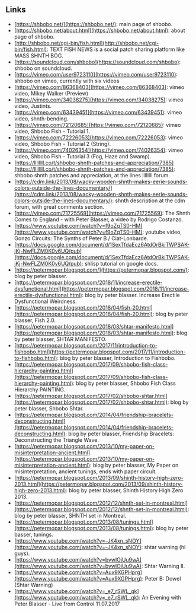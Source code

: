 ## Links
* [https://shbobo.net/](https://shbobo.net/): main page of shbobo.
* [https://shbobo.net/about.html](https://shbobo.net/about.html): about page of shbobo.
* [http://shbobo.net/cgi-bin/fish.html](http://shbobo.net/cgi-bin/fish.html): TEXT FISH NEWS is a social patch sharing platform like MASS SHNTH BOG.
* [https://soundcloud.com/shbobo](https://soundcloud.com/shbobo): shbobo on soundcloud.
* [https://vimeo.com/user9723110](https://vimeo.com/user9723110): shbobo on vimeo, currently with six videos
* [https://vimeo.com/86368403](https://vimeo.com/86368403): vimeo video, Mikey Walker (Preview)
* [https://vimeo.com/34038275](https://vimeo.com/34038275): vimeo video, Justints.
* [https://vimeo.com/63439451](https://vimeo.com/63439451): vimeo video, shnth-bending.
* [https://vimeo.com/72120685](https://vimeo.com/72120685): vimeo video, Shbobo Fish - Tutorial 1.
* [https://vimeo.com/72226053](https://vimeo.com/72226053): vimeo video, Shbobo Fish - Tutorial 2 (String).
* [https://vimeo.com/74026354](https://vimeo.com/74026354): vimeo video, Shbobo Fish - Tutorial 3 (Fog, Haze and Swamp).
* [https://llllllll.co/t/shbobo-shnth-patches-and-appreciation/7385](https://llllllll.co/t/shbobo-shnth-patches-and-appreciation/7385): shbobo shnth patches and appreciation, at the lines llllllll forum.
* [https://cdm.link/2013/08/wacky-wooden-shnth-makes-eerie-sounds-colors-outside-the-lines-documentary/](https://cdm.link/2013/08/wacky-wooden-shnth-makes-eerie-sounds-colors-outside-the-lines-documentary/): shnth description at the cdm forum, with great comments section.
* [https://vimeo.com/71725569](https://vimeo.com/71725569): The Shnth Comes to England - with Peter Blasser, a video by Rodrigo Costanzo.
* [https://www.youtube.com/watch?v=f9oZqTS0-HM](https://www.youtube.com/watch?v=f9oZqTS0-HM): youtube video, Gonzo Circuits: The Synths of Peter B / Ciat-Lonbarde.
* [https://docs.google.com/document/d/1SexTfdaEcz6AtdOrBkiTWPSAK-jKj-NwFLZM0K0v6UQ/pub](https://docs.google.com/document/d/1SexTfdaEcz6AtdOrBkiTWPSAK-jKj-NwFLZM0K0v6UQ/pub): shlisp tutorial on google docs.
* [https://petermopar.blogspot.com/](https://petermopar.blogspot.com/): blog by peter blasser.
* [https://petermopar.blogspot.com/2018/11/increase-erectile-dysfunctional.html](https://petermopar.blogspot.com/2018/11/increase-erectile-dysfunctional.html): blog by peter blasser. Increase Erectile Dysfunctional Weirdness.
* [https://petermopar.blogspot.com/2018/04/fish-20.html](https://petermopar.blogspot.com/2018/04/fish-20.html): blog by peter blasser, Fish 2.0.
* [https://petermopar.blogspot.com/2018/03/shtar-manifesto.html](https://petermopar.blogspot.com/2018/03/shtar-manifesto.html): blog by peter blasser, SHTAR MANIFESTO.
* [https://petermopar.blogspot.com/2017/11/introduction-to-fishbobo.html](https://petermopar.blogspot.com/2017/11/introduction-to-fishbobo.html): blog by peter blasser,  Introduction to Fishbobo.
* [https://petermopar.blogspot.com/2017/09/shbobo-fish-class-hierarchy-painting.html](https://petermopar.blogspot.com/2017/09/shbobo-fish-class-hierarchy-painting.html): blog by peter blasser, Shbobo Fish Class Hierarchy PAINTING.
* [https://petermopar.blogspot.com/2017/02/shbobo-shtar.html](https://petermopar.blogspot.com/2017/02/shbobo-shtar.html): blog by peter blasser, Shbobo Shtar.
* [https://petermopar.blogspot.com/2014/04/friendship-bracelets-deconstructing.html](https://petermopar.blogspot.com/2014/04/friendship-bracelets-deconstructing.html): blog by peter blasser, Friendship Bracelets: Deconstructing the Triangle Wave.
* [https://petermopar.blogspot.com/2013/10/my-paper-on-misinterpretation-ancient.html](https://petermopar.blogspot.com/2013/10/my-paper-on-misinterpretation-ancient.html): blog by peter blasser, My Paper on misinterpretation, ancient tunings, ends with paper circuit.
* [https://petermopar.blogspot.com/2013/09/shinth-history-high-zero-2013.html](https://petermopar.blogspot.com/2013/09/shinth-history-high-zero-2013.html): blog by peter blasser, Shinth History High Zero 2013.
* [https://petermopar.blogspot.com/2012/12/shnth-set-in-montreal.html](https://petermopar.blogspot.com/2012/12/shnth-set-in-montreal.html): blog by peter blasser, SHNTH set in Montreal.
* [https://petermopar.blogspot.com/2013/08/tunings.html](https://petermopar.blogspot.com/2013/08/tunings.html): blog by peter basser, tunings.
* [https://www.youtube.com/watch?v=-JK4xn_sNOY](https://www.youtube.com/watch?v=-JK4xn_sNOY): shtar warning (hi guys).
* [https://www.youtube.com/watch?v=bvwlOiUu9wA](https://www.youtube.com/watch?v=bvwlOiUu9wA): Shtar Warning II.
* [https://www.youtube.com/watch?v=Aux9XGPHprg](https://www.youtube.com/watch?v=Aux9XGPHprg): Peter B: Dowel (Shtar Warning)
* [https://www.youtube.com/watch?v=_e7_rSWL_qk](https://www.youtube.com/watch?v=_e7_rSWL_qk): An Evening with Peter Blasser - Live from Control 11.07.2017
